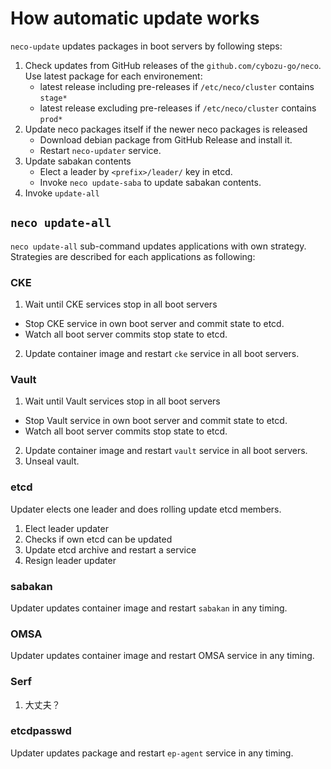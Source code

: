 How automatic update works
==========================

`neco-update` updates packages in boot servers by following steps:

1. Check updates from GitHub releases of the `github.com/cybozu-go/neco`.
   Use latest package for each environement:
    - latest release including pre-releases if `/etc/neco/cluster` contains `stage*`
    - latest release excluding pre-releases if `/etc/neco/cluster` contains `prod*`
2. Update neco packages itself if the newer neco packages is released
    - Download debian package from GitHub Release and install it.
    - Restart `neco-updater` service.
3. Update sabakan contents
    - Elect a leader by `<prefix>/leader/` key in etcd.
    - Invoke `neco update-saba` to update sabakan contents.
4. Invoke `update-all`


`neco update-all`
-----------------

`neco update-all` sub-command updates applications with own strategy.
Strategies are described for each applications as following:

### CKE

1. Wait until CKE services stop in all boot servers
  - Stop CKE service in own boot server and commit state to etcd.
  - Watch all boot server commits stop state to etcd.
2. Update container image and restart `cke` service in all boot servers.

### Vault

1. Wait until Vault services stop in all boot servers
  - Stop Vault service in own boot server and commit state to etcd.
  - Watch all boot server commits stop state to etcd.
2. Update container image and restart `vault` service in all boot servers.
3. Unseal vault.

### etcd

Updater elects one leader and does rolling update etcd members.

1. Elect leader updater
2. Checks if own etcd can be updated
3. Update etcd archive and restart a service
4. Resign leader updater

### sabakan

Updater updates container image and restart `sabakan` in any timing.

### OMSA

Updater updates container image and restart OMSA service in any timing.

### Serf

1. 大丈夫？

<!-- TODO Serf分断しないか？ -->

### etcdpasswd

Updater updates package and restart `ep-agent` service in any timing.
